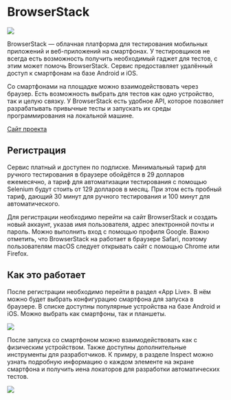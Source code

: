 # BrowserStack

 ![](https://raw.githubusercontent.com/qa-guru/knowledge-base/main/img/tools-java/BrowserStack/BrowserStack-banner-1.jpg)

BrowserStack — облачная платформа для тестирования мобильных приложений и веб-приложений на смартфонах. У тестировщиков не всегда есть возможность получить необходимый гаджет для тестов, с этим может помочь BrowserStack. Сервис предоставляет удалённый доступ к смартфонам на базе Android и iOS.

Со смартфонами на площадке можно взаимодействовать через браузер. Есть возможность выбрать для тестов как одно устройство, так и целую связку. У BrowserStack есть удобное API, которое позволяет разрабатывать привычные тесты и запускать их среды программирования на локальной машине.

[Cайт проекта](https://www.browserstack.com)

## Регистрация
Сервис платный и доступен по подписке. Минимальный тариф для ручного тестирования в браузере обойдётся в 29 долларов ежемесячно, а тариф для автоматизации тестирования с помощью Selenium будут стоить от 129 долларов в месяц. При этом есть пробный тариф, дающий 30 минут для ручного тестирования и 100 минут для автоматического.

Для регистрации необходимо перейти на сайт BrowserStack и создать новый аккаунт, указав имя пользователя, адрес электронной почты и пароль. Можно выполнить вход с помощью профиля Google. Важно отметить, что BrowserStack на работает в браузере Safari, поэтому пользователям macOS следует открывать сайт с помощью Chrome или Firefox.

## Как это работает
После регистрации необходимо перейти в раздел «App Live». В нём можно будет выбрать конфигурацию смартфона для запуска в браузере. В списке доступны популярные устройства на базе Android и iOS. Можно выбрать как смартфоны, так и планшеты.

![](https://raw.githubusercontent.com/qa-guru/knowledge-base/main/img/tools-java/BrowserStack/browserstack-1.png)

После запуска со смартфоном можно взаимодействовать как с физическим устройством. Также доступны дополнительные инструменты для разработчиков. К примру, в разделе Inspect можно узнать подробную информацию о каждом элементе на экране смартфона и получить иена локаторов для разработки автоматических тестов.

![](https://raw.githubusercontent.com/qa-guru/knowledge-base/main/img/tools-java/BrowserStack/browserstack-1.png)
